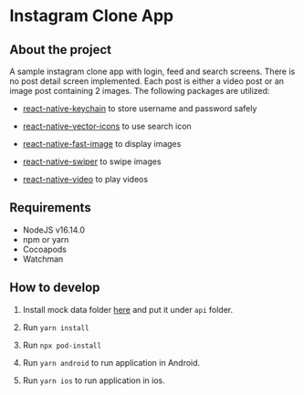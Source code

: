 # Instagram Clone App

## About the project

A sample instagram clone app with login, feed and search screens. There is no post detail screen implemented. Each post is either a video post or an image post containing 2 images. The following packages are utilized:

* [react-native-keychain](https://www.npmjs.com/package/react-native-keychain) to store username and password safely

* [react-native-vector-icons](https://www.npmjs.com/package/react-native-vector-icons) to use search icon

* [react-native-fast-image](https://www.npmjs.com/package/react-native-fast-image) to display images

* [react-native-swiper](https://www.npmjs.com/package/react-native-swiper) to swipe images 

* [react-native-video](https://www.npmjs.com/package/react-native-video) to play videos

## Requirements

- NodeJS v16.14.0
- npm or yarn
- Cocoapods
- Watchman

## How to develop

1. Install mock data folder [here](https://drive.google.com/drive/folders/19au4apOxInDV18uWdN-7K2LtsOWD6CW5?usp=sharing) and put it under `api` folder.

2. Run `yarn install`

3. Run `npx pod-install`

4. Run `yarn android` to run application in Android.

5. Run `yarn ios` to run application in ios.
